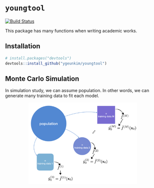 
# `youngtool`

[![Build
Status](https://travis-ci.org/user/pkg.svg?branch=master)](https://travis-ci.org/user/pkg)

This package has many functions when writing academic works.

## Installation

``` r
# install.packages("devtools")
devtools::install_github("ygeunkim/youngtool")
```

## Monte Carlo Simulation

In simulation study, we can assume population. In other words, we can
generate many training data to fit each model.

<img src="epex.png" width="70%" style="display: block; margin: auto;" />

